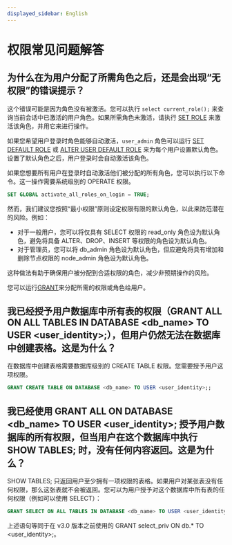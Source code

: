 ```yaml
---
displayed_sidebar: English
---
```


# 权限常见问题解答

## 为什么在为用户分配了所需角色之后，还是会出现“无权限”的错误提示？

这个错误可能是因为角色没有被激活。您可以执行 `select current_role();` 来查询当前会话中已激活的用户角色。如果所需角色未激活，请执行 [SET ROLE](../sql-reference/sql-statements/account-management/SET_ROLE.md) 来激活该角色，并用它来进行操作。

如果您希望用户登录时角色能够自动激活，`user_admin` 角色可以运行 [SET DEFAULT ROLE](../sql-reference/sql-statements/account-management/SET_DEFAULT_ROLE.md) 或 [ALTER USER DEFAULT ROLE](../sql-reference/sql-statements/account-management/ALTER_USER.md) 来为每个用户设置默认角色。设置了默认角色之后，用户登录时会自动激活该角色。

如果您想要所有用户在登录时自动激活他们被分配的所有角色，您可以执行以下命令。这一操作需要系统级别的 OPERATE 权限。

```SQL
SET GLOBAL activate_all_roles_on_login = TRUE;
```

然而，我们建议您按照“最小权限”原则设定权限有限的默认角色，以此来防范潜在的风险。例如：

- 对于一般用户，您可以将仅具有 SELECT 权限的 read_only 角色设为默认角色，避免将具备 ALTER、DROP、INSERT 等权限的角色设为默认角色。
- 对于管理员，您可以将 db_admin 角色设为默认角色，但应避免将具有增加和删除节点权限的 node_admin 角色设为默认角色。

这种做法有助于确保用户被分配到合适权限的角色，减少非预期操作的风险。

您可以运行[GRANT](../sql-reference/sql-statements/account-management/GRANT.md)来分配所需的权限或角色给用户。

## 我已经授予用户数据库中所有表的权限（GRANT ALL ON ALL TABLES IN DATABASE <db_name> TO USER <user_identity>;），但用户仍然无法在数据库中创建表格。这是为什么？

在数据库中创建表格需要数据库级别的 CREATE TABLE 权限。您需要授予用户这项权限。

```SQL
GRANT CREATE TABLE ON DATABASE <db_name> TO USER <user_identity>;;
```

## 我已经使用 GRANT ALL ON DATABASE <db_name> TO USER <user_identity>; 授予用户数据库的所有权限，但当用户在这个数据库中执行 SHOW TABLES; 时，没有任何内容返回。这是为什么？

SHOW TABLES; 只返回用户至少拥有一项权限的表格。如果用户对某张表没有任何权限，那么这张表就不会被返回。您可以为用户授予对这个数据库中所有表的任何权限（例如可以使用 SELECT）：

```SQL
GRANT SELECT ON ALL TABLES IN DATABASE <db_name> TO USER <user_identity>;
```

上述语句等同于在 v3.0 版本之前使用的 GRANT select_priv ON db.* TO <user_identity>;。
